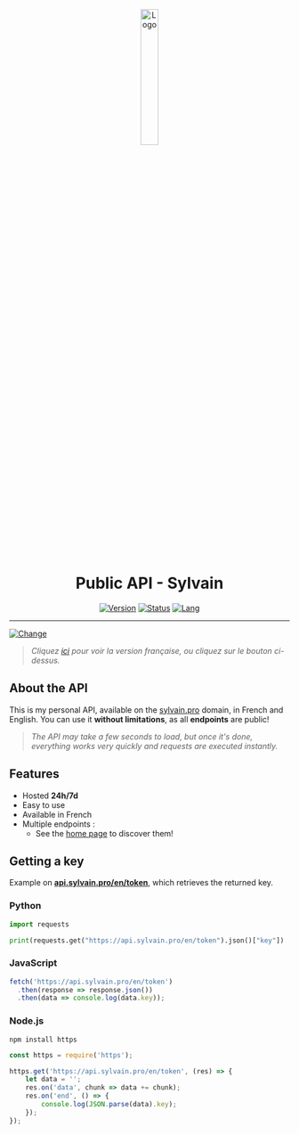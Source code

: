 <div align="center">
  <a href="https://api.sylvain.pro/en"><img src="https://github.com/20syldev/api/blob/main/src/api.png" alt="Logo" width="25%" height="auto"></a>

# Public API - Sylvain
  [![Version](https://custom-icon-badges.demolab.com/badge/Version%20:-v1.4.7-ee6464?logo=api.sylvain.pro&labelColor=23272A)](https://github.com/20syldev/api/releases/latest)
  [![Status](https://img.shields.io/badge/Status%20:-Online-42b85f?labelColor=23272A)](https://api.sylvain.pro/en)
  [![Lang](https://img.shields.io/badge/Lang%20:-EN-3857ab?labelColor=23272A)](https://github.com/20syldev/api#readme)
</div>

---

[![Change](https://img.shields.io/badge/Langue%20:-FR-3857ab?labelColor=23272A)](https://github.com/20syldev/api#readme)
> *Cliquez [ici](https://github.com/20syldev/api#readme) pour voir la version française, ou cliquez sur le bouton ci-dessus.*

## About the API
This is my personal API, available on the [sylvain.pro](https://api.sylvain.pro/en) domain, in French and English. 
You can use it **without limitations**, as all **endpoints** are public!
> *The API may take a few seconds to load, but once it's done, everything works very quickly and requests are executed instantly.*

## Features
- Hosted **24h/7d**
- Easy to use
- Available in French
- Multiple endpoints :
  - See the [home page](https://api.sylvain.pro/en) to discover them!

## Getting a key
Example on **[api.sylvain.pro/en/token](https://api.sylvain.pro/en/token)**, which retrieves the returned key.
### Python
```py
import requests

print(requests.get("https://api.sylvain.pro/en/token").json()["key"])
```

### JavaScript
```js
fetch('https://api.sylvain.pro/en/token')
  .then(response => response.json())
  .then(data => console.log(data.key));
```

### Node.js
```
npm install https
```
```js
const https = require('https');

https.get('https://api.sylvain.pro/en/token', (res) => {
    let data = '';
    res.on('data', chunk => data += chunk);
    res.on('end', () => {
        console.log(JSON.parse(data).key);
    });
});
```
